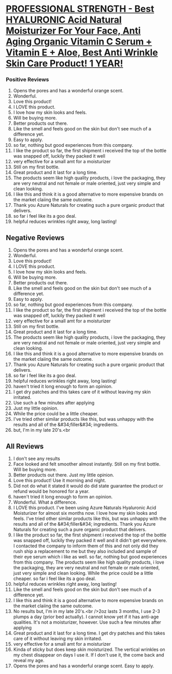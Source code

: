 # [PROFESSIONAL STRENGTH - Best HYALURONIC Acid Natural Moisturizer For Your Face, Anti Aging Organic Vitamin C Serum + Vitamin E + Aloe, Best Anti Wrinkle Skin Care Product! 1 YEAR!](https://products.checkmycream.com/products/PROFESSIONAL-STRENGTH-Best-HYALURONIC-Acid-Natural-Moisturizer-For-Your-Face-Anti-Aging-Organic-Vitamin-C-Serum-+-Vitamin-E-+-Aloe-Best-Anti-Wrinkle-Skin-Care-Product!-1-YEAR!.html)

### Positive Reviews

<ol>
      <li>Opens the pores and has a wonderful orange scent.</li>
      <li>Wonderful.</li>
      <li>Love this product!</li>
      <li>I LOVE this product.</li>
      <li>I love how my skin looks and feels.</li>
      <li>Will be buying more.</li>
      <li>Better products out there.</li>
      <li>Like the smell and feels good on the skin but don&#x27;t see much of a difference yet.</li>
      <li>Easy to apply.</li>
      <li>so far, nothing but good experiences from this company.</li>
      <li>I like the product so far, the first shipment i received the top of the bottle was snapped off, luckily they packed it well</li>
      <li>very effective for a small amt for a moisturizer</li>
      <li>Still on my first bottle.</li>
      <li>Great product and it last for a long time.</li>
      <li>The products seem like high quality products, i love the packaging, they are very neutral and not female or male oriented, just very simple and clean looking.</li>
      <li>I like this and think it is a good alternative to more expensive brands on the market claiing the same outcome.</li>
      <li>Thank you Azure Naturals for creating such a pure organic product that delivers.</li>
      <li>so far i feel like its a goo deal.</li>
      <li>helpful reduces wrinkles right away, long lasting!</li>
</ol>


<h2>Negative Reviews</h2>
<ol>
<li> Opens the pores and has a wonderful orange scent.</li>
<li> Wonderful.</li>
<li> Love this product!</li>
<li> I LOVE this product.</li>
<li> I love how my skin looks and feels.</li>
<li> Will be buying more.</li>
<li> Better products out there.</li>
<li> Like the smell and feels good on the skin but don&#x27;t see much of a difference yet.</li>
<li> Easy to apply.</li>
<li> so far, nothing but good experiences from this company.</li>
<li> I like the product so far, the first shipment i received the top of the bottle was snapped off, luckily they packed it well</li>
<li> very effective for a small amt for a moisturizer</li>
<li> Still on my first bottle.</li>
<li> Great product and it last for a long time.</li>
<li> The products seem like high quality products, i love the packaging, they are very neutral and not female or male oriented, just very simple and clean looking.</li>
<li> I like this and think it is a good alternative to more expensive brands on the market claiing the same outcome.</li>
<li> Thank you Azure Naturals for creating such a pure organic product that delivers.</li>
<li> so far i feel like its a goo deal.</li>
<li> helpful reduces wrinkles right away, long lasting!</li>
<li> haven&#x27;t tried it long enough to form an opinion.</li>
<li> I get dry patches and this takes care of it without leaving my skin irritated.</li>
<li> Use such a few minutes after applying</li>
<li> Just my little opinion.</li>
<li> While the price could be a little cheaper.</li>
<li> I&#x27;ve tried other similar products like this, but was unhappy with the results and all of the &amp;#34;filler&amp;#34; ingredients.</li>
<li> but, I&#x27;m in my late 20&#x27;s.&lt;br</li>
</ol>

<h2>All Reviews</h2>

<ol>
    <li> I don&#x27;t see any results</li>
    <li> Face looked and felt smoother almost instantly. Still on my first bottle. Will be buying more.</li>
    <li> Better products out there. Just my little opinion.</li>
    <li> Love this product! Use it morning and night.</li>
    <li> Did not do  what it stated it would do did state guarantee the product or refund would be honored for a year.</li>
    <li> haven&#x27;t tried it long enough to form an opinion.</li>
    <li> Wonderful. What a difference.</li>
    <li> I LOVE this product. I&#x27;ve been using Azure Naturals Hyaluronic Acid Moisturizer for almost six months now. I love how my skin looks and feels. I&#x27;ve tried other similar products like this, but was unhappy with the results and all of the &amp;#34;filler&amp;#34; ingredients. Thank you Azure Naturals for creating such a pure organic product that delivers.</li>
    <li> I like the product so far, the first shipment i received the top of the bottle was snapped off, luckily they packed it well and it didn&#x27;t get everywhere. I contacted the company to inform them of this and not only did they rush ship a replacement to me but they also included and sample of their eye serum which i like as well. so far, nothing but good experiences from this company. The products seem like high quality products, i love the packaging, they are very neutral and not female or male oriented, just very simple and clean looking. While the price could be a little cheaper. so far i feel like its a goo deal.</li>
    <li> helpful reduces wrinkles right away, long lasting!</li>
    <li> Like the smell and feels good on the skin but don&#x27;t see much of a difference yet.</li>
    <li> I like this and think it is a good alternative to more expensive brands on the market claiing the same outcome.</li>
    <li> No results but, I&#x27;m in my late 20&#x27;s.&lt;br /&gt;2oz lasts 3 months, I use 2-3 plumps a day (prior bed actually). I cannot know yet if it has anti-age qualities. It&#x27;s not a moisturizer, however. Use such a few minutes after applying</li>
    <li> Great product and it last for a long time. I get dry patches and this takes care of it without leaving my skin irritated.</li>
    <li> very effective for a small amt for a moisturizer</li>
    <li> Kinda of sticky but does keep skin moisturized. The vertical wrinkles on my chest disappear on days I use it. If I don&#x27;t use it, the come back and reveal my age.</li>
    <li> Opens the pores and has a wonderful orange scent. Easy to apply.</li>
</ol>




